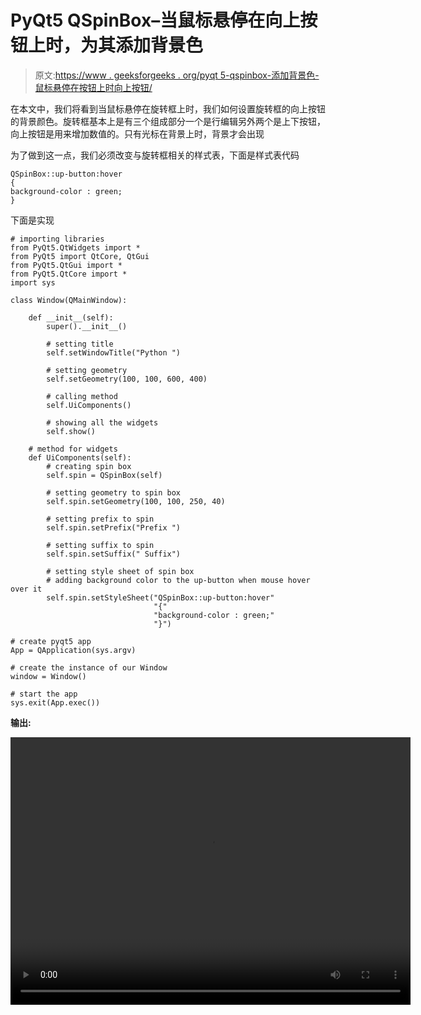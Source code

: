 # PyQt5 QSpinBox–当鼠标悬停在向上按钮上时，为其添加背景色

> 原文:[https://www . geeksforgeeks . org/pyqt 5-qspinbox-添加背景色-鼠标悬停在按钮上时向上按钮/](https://www.geeksforgeeks.org/pyqt5-qspinbox-adding-background-color-to-the-up-button-when-mouse-hover-over-it/)

在本文中，我们将看到当鼠标悬停在旋转框上时，我们如何设置旋转框的向上按钮的背景颜色。旋转框基本上是有三个组成部分一个是行编辑另外两个是上下按钮，向上按钮是用来增加数值的。只有光标在背景上时，背景才会出现

为了做到这一点，我们必须改变与旋转框相关的样式表，下面是样式表代码

```
QSpinBox::up-button:hover
{
background-color : green;
}

```

下面是实现

```
# importing libraries
from PyQt5.QtWidgets import * 
from PyQt5 import QtCore, QtGui
from PyQt5.QtGui import * 
from PyQt5.QtCore import * 
import sys

class Window(QMainWindow):

    def __init__(self):
        super().__init__()

        # setting title
        self.setWindowTitle("Python ")

        # setting geometry
        self.setGeometry(100, 100, 600, 400)

        # calling method
        self.UiComponents()

        # showing all the widgets
        self.show()

    # method for widgets
    def UiComponents(self):
        # creating spin box
        self.spin = QSpinBox(self)

        # setting geometry to spin box
        self.spin.setGeometry(100, 100, 250, 40)

        # setting prefix to spin
        self.spin.setPrefix("Prefix ")

        # setting suffix to spin
        self.spin.setSuffix(" Suffix")

        # setting style sheet of spin box
        # adding background color to the up-button when mouse hover over it
        self.spin.setStyleSheet("QSpinBox::up-button:hover"
                                "{"
                                "background-color : green;"
                                "}")

# create pyqt5 app
App = QApplication(sys.argv)

# create the instance of our Window
window = Window()

# start the app
sys.exit(App.exec())
```

**输出:**

<video class="wp-video-shortcode" id="video-411870-1" width="640" height="428" preload="metadata" controls=""><source type="video/mp4" src="https://media.geeksforgeeks.org/wp-content/uploads/20200513014000/Python-13-05-2020-01_39_18.mp4?_=1">[https://media.geeksforgeeks.org/wp-content/uploads/20200513014000/Python-13-05-2020-01_39_18.mp4](https://media.geeksforgeeks.org/wp-content/uploads/20200513014000/Python-13-05-2020-01_39_18.mp4)</video>